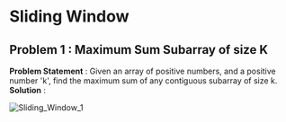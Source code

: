 # Sliding Window

## Problem 1 : Maximum Sum Subarray of size K
**Problem Statement** : Given an array of positive numbers, and a positive number 'k', find the maximum sum of any contiguous subarray of size k.   
**Solution** : 

![Sliding_Window_1](https://user-images.githubusercontent.com/13499858/140295566-4f3f426a-c928-40d0-b44a-f34119514778.png)
